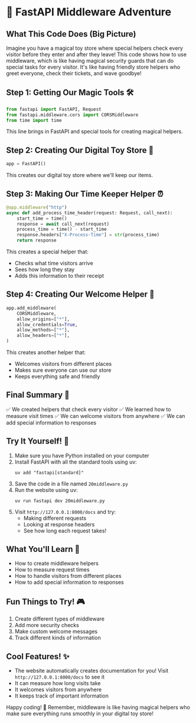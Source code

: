 # 🌟 FastAPI Middleware Adventure

## What This Code Does (Big Picture)
Imagine you have a magical toy store where special helpers check every visitor before they enter and after they leave! This code shows how to use middleware, which is like having magical security guards that can do special tasks for every visitor. It's like having friendly store helpers who greet everyone, check their tickets, and wave goodbye!

## Step 1: Getting Our Magic Tools 🛠️
```python
from fastapi import FastAPI, Request
from fastapi.middleware.cors import CORSMiddleware
from time import time
```
This line brings in FastAPI and special tools for creating magical helpers.

## Step 2: Creating Our Digital Toy Store 🏪
```python
app = FastAPI()
```
This creates our digital toy store where we'll keep our items.

## Step 3: Making Our Time Keeper Helper ⏰
```python
@app.middleware("http")
async def add_process_time_header(request: Request, call_next):
    start_time = time()
    response = await call_next(request)
    process_time = time() - start_time
    response.headers["X-Process-Time"] = str(process_time)
    return response
```
This creates a special helper that:
- Checks what time visitors arrive
- Sees how long they stay
- Adds this information to their receipt

## Step 4: Creating Our Welcome Helper 👋
```python
app.add_middleware(
    CORSMiddleware,
    allow_origins=["*"],
    allow_credentials=True,
    allow_methods=["*"],
    allow_headers=["*"],
)
```
This creates another helper that:
- Welcomes visitors from different places
- Makes sure everyone can use our store
- Keeps everything safe and friendly

## Final Summary 📌
✅ We created helpers that check every visitor
✅ We learned how to measure visit times
✅ We can welcome visitors from anywhere
✅ We can add special information to responses

## Try It Yourself! 🚀
1. Make sure you have Python installed on your computer
2. Install FastAPI with all the standard tools using uv:
   ```
   uv add "fastapi[standard]"
   ```
3. Save the code in a file named `20middleware.py`
4. Run the website using uv:
   ```
   uv run fastapi dev 20middleware.py
   ```
5. Visit `http://127.0.0.1:8000/docs` and try:
   - Making different requests
   - Looking at response headers
   - See how long each request takes!

## What You'll Learn 🧠
- How to create middleware helpers
- How to measure request times
- How to handle visitors from different places
- How to add special information to responses

## Fun Things to Try! 🎮
1. Create different types of middleware
2. Add more security checks
3. Make custom welcome messages
4. Track different kinds of information

## Cool Features! ✨
- The website automatically creates documentation for you! Visit `http://127.0.0.1:8000/docs` to see it
- It can measure how long visits take
- It welcomes visitors from anywhere
- It keeps track of important information

Happy coding! 🎉 Remember, middleware is like having magical helpers who make sure everything runs smoothly in your digital toy store! 